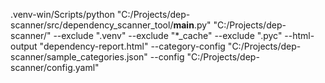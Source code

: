 .venv-win/Scripts/python "C:/Projects/dep-scanner/src/dependency_scanner_tool/__main__.py" "C:/Projects/dep-scanner/" --exclude ".venv" --exclude "*_cache" --exclude ".pyc" --html-output "dependency-report.html" --category-config "C:/Projects/dep-scanner/sample_categories.json" --config "C:/Projects/dep-scanner/config.yaml"